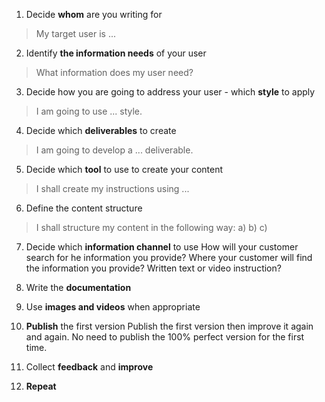 1. Decide **whom** are you writing for
> My target user is ...

2. Identify **the information needs** of your user
> What information does my user need?

3. Decide how you are going to address your user - which **style** to apply
> I am going to use ... style.

4. Decide which **deliverables** to create
> I am going to develop a ... deliverable.

5. Decide which **tool** to use to create your content
> I shall create my instructions using ... 

6. Define the content structure
> I shall structure my content in the following way:
		a)
		b)
		c)

7. Decide which **information channel** to use
	How will your customer search for he information you provide?
	Where your customer will find the information you provide?
	Written text or video instruction?

8. Write the **documentation**

9. Use **images and videos** when appropriate

10. **Publish** the first version
	Publish the first version then improve it again and again. No need to publish the 100% perfect version for the first time.

11. Collect **feedback** and **improve**

12. **Repeat**
